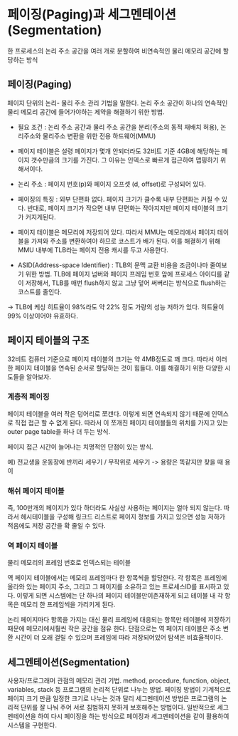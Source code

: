 # 페이징(Paging)과 세그멘테이션(Segmentation)
한 프로세스의 논리 주소 공간을 여러 개로 분할하여 비연속적인 물리 메모리 공간에 할당하는 방식

## 페이징(Paging)
페이지 단위의 논리- 물리 주소 관리 기법을 말한다. 논리 주소 공간이 하나의 연속적인 물리 메모리 공간에 들어가야하는 제약을 해결하기 위한 방법.

* 필요 조건 : 논리 주소 공간과 물리 주소 공간을 분리(주소의 동적 재배치 허용), 논리주소와 물리주소 변환을 위한 전용 하드웨어(MMU)

* 페이지 테이블은 설령 페이지가 몇개 안되더라도 32비트 기준 4GB에 해당하는 페이지 갯수만큼의 크기를 가진다. 그 이유는 인덱스로 빠르게 접근하여 맵핑하기 위해서이다.

* 논리 주소 : 페이지 번호(p)와 페이지 오프셋 (d, offset)로 구성되어 있다.

* 페이징의 특징 : 외부 단편화 없다. 페이지 크기가 클수록 내부 단편화는 커질 수 있다. 반대로, 페이지 크기가 작으면 내부 단편화는 작아지지만 페이지 테이블의 크기가 커지게된다.

* 페이지 테이블은 메모리에 저장되어 있다. 따라서 MMU는  메모리에서 페이지 테이블을 가져와 주소를 변환하여야 하므로 코스트가 배가 된다. 이를 해결하기 위해 MMU 내부에 TLB라는 페이지 전용 캐시를 두고 사용한다.

* ASID(Address-space Identifier) : TLB의 문맥 교환 비용을 조금이나마 줄여보기 위한 방법. TLB에 페이지 넘버와 페이지 프레임 번호 앞에 프로세스 아이디를 같이 저장해서, TLB를 매번 flush하지 않고 그냥 덮어 써버리는 방식으로 flush하는 코스트를 줄인다.

-> TLB에 케싱 히트율이 98%라도 약 22% 정도 가량의 성능 저하가 있다. 히트율이 99% 이상이어야 유효하다.

## 페이지 테이블의 구조
32비트 컴퓨터 기준으로 페이지 테이블의 크기는 약 4MB정도로 꽤 크다. 따라서 이러한 페이지 테이블을 연속된 순서로 할당하는 것이 힘들다. 이를 해결하기 위한 다양한 시도들을 알아보자.

### 계층적 페이징
페이지 테이블을 여러 작은 덩어리로 쪼갠다. 이렇게 되면 연속되지 않기 때문에 인덱스로 직접 접근 할 수 없게 된다. 따라서 이 쪼개진 페이지 테이블들의 위치를 가지고 있는 outer page table을 하나 더 두는 방식.

페이지 접근 시간이 늘어나는 치명적인 단점이 있는 방식.

예) 전교생을 운동장에 반끼리 세우기 / 무작위로 세우기
-> 용량은 똑같지만 찾을 때 용이

### 해쉬 페이지 테이블
즉, 100만개의 페이지가 있다 하더라도 사실상 사용하는 페이지는 얼마 되지 않는다. 따라서 헤시테이블을 구성해 링크드 리스트로 페이지 정보를 가지고 있으면 성능 저하가 적음에도 저장 공간을 확 줄일 수 있다.

### 역 페이지 테이블
물리 메모리의 프레임 번호로 인덱스되는 테이블

역 페이지 테이블에서는 메모리 프레임마다 한 항목씩을 할당한다. 각 항목은 프레임에 올라와 있는 페이지 주소, 그리고 그 페이지를 소유하고 있는 프로세스ID를 표시하고 있다. 이렇게 되면 시스템에는 단 하나의 페이지 테이블만이존재하게 되고 테이블 내 각 항목은 메모리 한 프레임씩을 가리키게 된다.

논리 페이지마다 항목을 가지는 대신 물리 프레임에 대응되는 항목만 테이블에 저장하기 때문에 메모리에서훨씬 작은 공간을 점유 한다. 단점으로는 역 페이지 테이블은 주소 변환 시간이 더 오래 걸릴 수 있으며 프레임에 따라 저장되어있어 탐색은 비효율적이다.

## 세그멘테이션(Segmentation)
사용자/프로그래머 관점의 메모리 관리 기법. method, procedure, function, object, variables, stack 등 프로그램의 논리적 단위로 나누는 방법. 페이징 방법이 기계적으로 페이지 크기 만큼 일정한 크기로 나누는 것과 달리 세그멘테이션 방법은 프로그램의 논리적 단위를 잘 나눠 주어 서로 침범하지 못하게 보호해주는 방법이다. 일반적으로 세그멘테이션을 하여 다시 페이징을 하는 방식으로 페이징과 세그멘테이션을 같이 활용하여 시스템을 구현한다.


